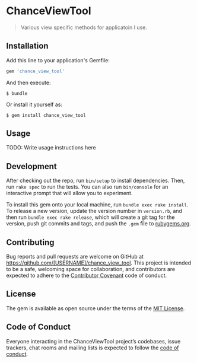 # ChanceViewTool

> Various view specific methods for applicatoin I use.

## Installation

Add this line to your application's Gemfile:

```ruby
gem 'chance_view_tool'
```

And then execute:

    $ bundle

Or install it yourself as:

    $ gem install chance_view_tool

## Usage

TODO: Write usage instructions here

## Development

After checking out the repo, run `bin/setup` to install dependencies. Then, run `rake spec` to run the tests. You can also run `bin/console` for an interactive prompt that will allow you to experiment.

To install this gem onto your local machine, run `bundle exec rake install`. To release a new version, update the version number in `version.rb`, and then run `bundle exec rake release`, which will create a git tag for the version, push git commits and tags, and push the `.gem` file to [rubygems.org](https://rubygems.org).

## Contributing

Bug reports and pull requests are welcome on GitHub at https://github.com/[USERNAME]/chance_view_tool. This project is intended to be a safe, welcoming space for collaboration, and contributors are expected to adhere to the [Contributor Covenant](http://contributor-covenant.org) code of conduct.

## License

The gem is available as open source under the terms of the [MIT License](http://opensource.org/licenses/MIT).

## Code of Conduct

Everyone interacting in the ChanceViewTool project’s codebases, issue trackers, chat rooms and mailing lists is expected to follow the [code of conduct](https://github.com/[USERNAME]/chance_view_tool/blob/master/CODE_OF_CONDUCT.md).
